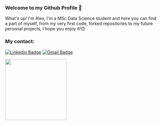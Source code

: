 ### Welcome to my Github Profile 👋 
What's up! I'm Alex, I'm a MSc Data Science student and here you can find a part of myself, from my very first code, forked repositories to my future personal projects, I hope you enjoy it!🙃


### My contact: 
[![Linkedin Badge](https://img.shields.io/badge/-Alejandro_Gómez_Rivas-blue?style=flat-square&logo=Linkedin&logoColor=white&link=https://www.linkedin.com/in/alejandrogomezrivas/)](https://www.linkedin.com/in/alejandrogomezrivas/)
[![Gmail Badge](https://img.shields.io/badge/-algoriv92@gmail.com-c14438?style=flat-square&logo=Gmail&logoColor=white&link=mailto:algoriv92@gmail.com)](mailto:'algoriv92@gmail.com')

<img src="https://s.yimg.com/uu/api/res/1.2/lSr0sJIzvxETCyzwp2C8UQ--~B/aD00MDA7dz02MzA7YXBwaWQ9eXRhY2h5b24-/https://o.aolcdn.com/hss/storage/midas/d3b171812f67698a296b26ddfd6c8967/201978837/giphy.gif" width="200px">
